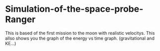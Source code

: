 # Simulation-of-the-space-probe-Ranger
This is based of the first mission to the moon with realistic velocitys. 
This allso shows you the graph of the energy vs time graph. (gravitational and KE...)

